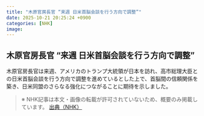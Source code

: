 ```yaml
---
title: "木原官房長官 “来週 日米首脳会談を行う方向で調整”"
date: 2025-10-21 20:25:24 +0900
categories: [NHK]
image: 
---
```

## 木原官房長官 “来週 日米首脳会談を行う方向で調整”

木原官房長官は来週、アメリカのトランプ大統領が日本を訪れ、高市総理大臣との日米首脳会談を行う方向で調整を進めているとした上で、首脳間の信頼関係を築き、日米同盟のさらなる強化につながることに期待を示しました。

> ※ NHK記事は本文・画像の転載が許可されていないため、概要のみ掲載しています。
[出典（NHK）](http://www3.nhk.or.jp/news/html/20251022/k10014955421000.html)
